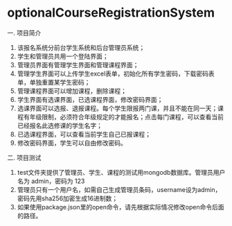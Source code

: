 # optionalCourseRegistrationSystem
一. 项目简介  
1. 该报名系统分前台学生系统和后台管理员系统；  
2. 学生和管理员共用一个登陆界面；
3. 管理员界面有管理学生界面和管理课程界面；
4. 管理学生界面可以上传学生excel表单，初始化所有学生密码，下载密码表单，单独重置某学生密码；
5. 管理课程界面可以增加课程，删除课程；
6. 学生界面有选课界面，已选课程界面，修改密码界面；
7. 选课界面可以选报、退报课程。每个学生限报两门课，并且不能在同一天；课程有年级限制，必须符合年级规定的才能报名；点击每门课程，可以查看当前已经报名此选修课的学生名字；
8. 已选课程界面，可以查看当前学生自己已报课程；
9. 修改密码界面，学生可以自由修改密码。

二. 项目测试
1. test文件夹提供了管理员、学生、课程的测试用mongodb数据库。管理员用户名为 admin，密码为 123
2. 管理员只有一个用户名，如需自己生成管理员条码，username设为admin，密码先用sha256加密生成16进制数；
3. 如果使用package.json里的open命令，请先根据实际情况修改open命令后面的路径。
